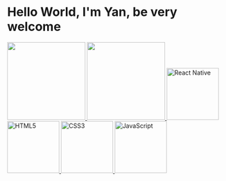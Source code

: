 # Hello World, I'm Yan, be very welcome

<table>
  <a href="https://github.com/YanWeberFrancelino">
  <img height="180em" src="https://github-readme-stats.vercel.app/api/top-langs/?username=YanWeberFrancelino&layout=compact&langs_count=6&theme=tokyonight"/>
  <img height="180em" src="https://github-readme-stats.vercel.app/api?username=YanWeberFrancelino&show_icons=true&theme=tokyonight&include_all_commits=true&count_private=true"/>
  <img src="https://upload.wikimedia.org/wikipedia/commons/thumb/a/a7/React-icon.svg/539px-React-icon.svg.png" width="120" alt="React Native">
  <img src="https://img.icons8.com/color/2x/html-5.png" width="120" alt="HTML5">
  <img src="https://img.icons8.com/color/2x/css3.png" width="120" alt="CSS3">
  <img src="https://static.vecteezy.com/system/resources/previews/027/127/560/non_2x/javascript-logo-javascript-icon-transparent-free-png.png" width="120" alt="JavaScript">
</table>

<!--<div> 
  <a href="" target="_blank"><img src="" target="_blank"></a>
  <a href="https://www.instagram.com/" target="_blank"><img src="" target="_blank"></a>
  <a href="https://www.twitch.tv/" target="_blank"><img src="" target="_blank"></a>
  <a href = "email: .com.br"><img src="" target="_blank"></a>
  <a href="https://www.linkedin.com/in/" target="_blank"><img src="" target="_blank"></a> 
</div>-->
